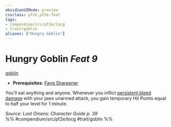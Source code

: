 ```yaml
---
obsidianUIMode: preview
cssclass: pf2e,pf2e-feat
tags:
- compendium/src/pf2e/locg
- trait/goblin
aliases: ["Hungry Goblin"]
---
```

# Hungry Goblin  *Feat 9*  
[goblin](rules/traits/goblin.md)  

- **Prerequisites**: [Fang Sharpener](compendium/feats/fang-sharpener-locg.md)

You'll eat anything and anyone. Whenever you inflict [persistent bleed damage](rules/conditions.md#Persistent%20Damage) with your jaws unarmed attack, you gain temporary Hit Points equal to half your level for 1 minute.

*Source: Lost Omens: Character Guide p. 39*  
%% #compendium/src/pf2e/locg #trait/goblin %%